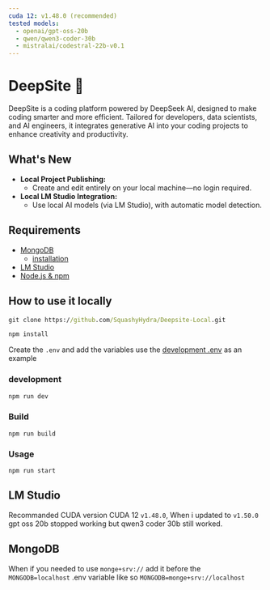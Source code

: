 ```yaml
---
cuda 12: v1.48.0 (recommended)
tested models:
  - openai/gpt-oss-20b
  - qwen/qwen3-coder-30b
  - mistralai/codestral-22b-v0.1
---
```


# DeepSite 🐳

DeepSite is a coding platform powered by DeepSeek AI, designed to make coding smarter and more efficient. Tailored for developers, data scientists, and AI engineers, it integrates generative AI into your coding projects to enhance creativity and productivity.

## What's New

- **Local Project Publishing:**
  - Create and edit entirely on your local machine—no login required.
- **Local LM Studio Integration:**
  - Use local AI models (via LM Studio), with automatic model detection.

## Requirements

- [ MongoDB ](https://www.mongodb.com/try/download/community)
  - [ installation ](www.mongodb.com/docs/manual/administration/install-community/)
- [LM Studio](https://lmstudio.ai)
- [Node.js & npm](https://nodejs.org/en/download)

## How to use it locally
```bat
git clone https://github.com/SquashyHydra/Deepsite-Local.git
```
```bat
npm install
```
Create the `.env` and add the variables use the [development .env](https://github.com/SquashyHydra/Deepsite-Local/blob/main/.env) as an example
### development
```bat
npm run dev
```
### Build
```
npm run build
```
### Usage
```
npm run start
```

## LM Studio

Recommanded CUDA version CUDA 12 `v1.48.0`, When i updated to `v1.50.0` gpt oss 20b stopped working but qwen3 coder 30b still worked.

## MongoDB
When if you needed to use `monge+srv://` add it before the `MONGODB=localhost` .env variable like so `MONGODB=monge+srv://localhost`